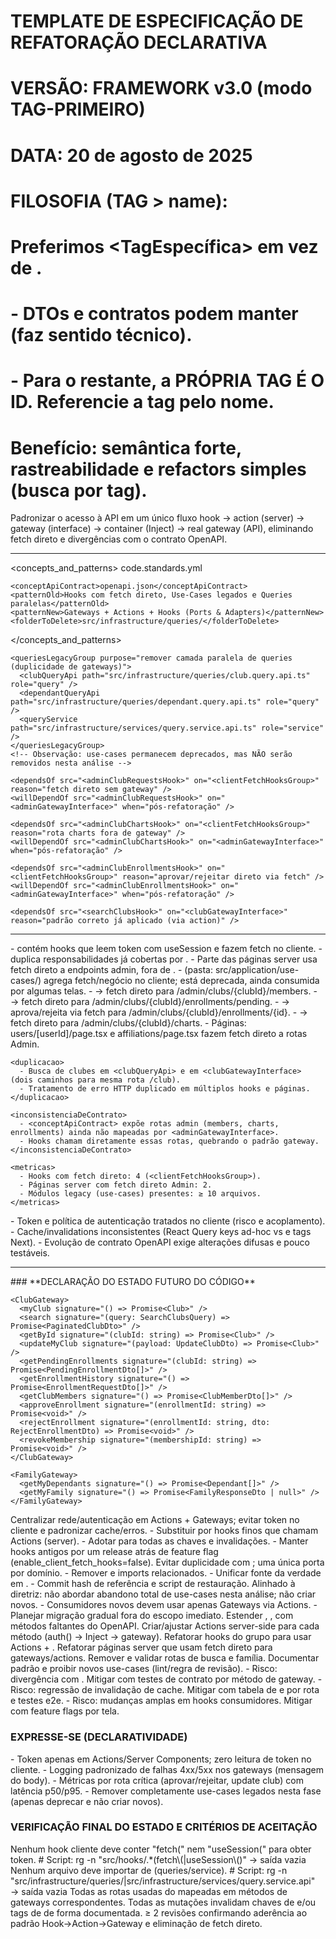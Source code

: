 # TEMPLATE DE ESPECIFICAÇÃO DE REFATORAÇÃO DECLARATIVA

# VERSÃO: FRAMEWORK v3.0 (modo TAG-PRIMEIRO)

# DATA: 20 de agosto de 2025

#

# FILOSOFIA (TAG > name):

# Preferimos <TagEspecífica> em vez de <tipo name="tag-específica">.

# - DTOs e contratos podem manter <property name=".." type=".."> (faz sentido técnico).

# - Para o restante, a PRÓPRIA TAG É O ID. Referencie a tag pelo nome.

# Benefício: semântica forte, rastreabilidade e refactors simples (busca por tag).

<task>
Padronizar o acesso à API em um único fluxo hook → action (server) → gateway (interface) → container (Inject) → real gateway (API), eliminando fetch direto e divergências com o contrato OpenAPI.
</task>

---

<reference>

<concepts_and_patterns>
<projectCodeStandards>code.standards.yml</projectCodeStandards>

    <conceptApiContract>openapi.json</conceptApiContract>
    <patternOld>Hooks com fetch direto, Use-Cases legados e Queries paralelas</patternOld>
    <patternNew>Gateways + Actions + Hooks (Ports & Adapters)</patternNew>
    <folderToDelete>src/infrastructure/queries/</folderToDelete>

</concepts_and_patterns>

  <filesToDelete>
    <clientFetchHooksGroup purpose="remover fetch direto do cliente">
      <adminClubMembersHook path="src/hooks/use-admin-club-members.ts" role="hook" />
      <adminClubRequestsHook path="src/hooks/use-admin-club-requests.ts" role="hook" />
      <adminClubEnrollmentsHook path="src/hooks/use-admin-club-enrollments.ts" role="hook" />
      <adminClubChartsHook path="src/hooks/use-admin-club-charts.ts" role="hook" />
    </clientFetchHooksGroup>

    <queriesLegacyGroup purpose="remover camada paralela de queries (duplicidade de gateways)">
      <clubQueryApi path="src/infrastructure/queries/club.query.api.ts" role="query" />
      <dependantQueryApi path="src/infrastructure/queries/dependant.query.api.ts" role="query" />
      <queryService path="src/infrastructure/services/query.service.api.ts" role="service" />
    </queriesLegacyGroup>
    <!-- Observação: use-cases permanecem deprecados, mas NÃO serão removidos nesta análise -->

  </filesToDelete>

  <interfacesToModify>
    <adminGatewayInterface path="src/application/gateways/admin.gateway.ts"
                           desiredContractRef="<AdminGateway>"
                           rationale="alinhar todas rotas Admin do OpenAPI em uma única porta" />
    <clubGatewayInterface path="src/application/gateways/club.gateway.ts"
                          desiredContractRef="<ClubGateway>"
                          rationale="concentrar operações do diretor (club-management) e busca de clubes" />
    <familyGatewayInterface path="src/application/gateways/family.gateway.ts"
                            desiredContractRef="<FamilyGateway>"
                            rationale="expor operações de família (meus dependentes/família)" />
  </interfacesToModify>

  <refs>
    <dependsOf src="<adminClubMembersHook>" on="<clientFetchHooksGroup>" reason="token no cliente e fetch direto" />
    <willDependOf src="<adminClubMembersHook>" on="<adminGatewayInterface>" when="pós-refatoração" />

    <dependsOf src="<adminClubRequestsHook>" on="<clientFetchHooksGroup>" reason="fetch direto sem gateway" />
    <willDependOf src="<adminClubRequestsHook>" on="<adminGatewayInterface>" when="pós-refatoração" />

    <dependsOf src="<adminClubChartsHook>" on="<clientFetchHooksGroup>" reason="rota charts fora de gateway" />
    <willDependOf src="<adminClubChartsHook>" on="<adminGatewayInterface>" when="pós-refatoração" />

    <dependsOf src="<adminClubEnrollmentsHook>" on="<clientFetchHooksGroup>" reason="aprovar/rejeitar direto via fetch" />
    <willDependOf src="<adminClubEnrollmentsHook>" on="<adminGatewayInterface>" when="pós-refatoração" />

    <dependsOf src="<searchClubsHook>" on="<clubGatewayInterface>" reason="padrão correto já aplicado (via action)" />

  </refs>

</reference>

---

<as-is>
  <contextoArquitetural>
    - <clientFetchHooksGroup> contém hooks que leem token com useSession e fazem fetch no cliente.
    - <queriesLegacyGroup> duplica responsabilidades já cobertas por <clubGatewayInterface>.
    - Parte das páginas server usa fetch direto a endpoints admin, fora de <adminGatewayInterface>.
    - <applicationUseCasesLegacy> (pasta: src/application/use-cases/) agrega fetch/negócio no cliente; está deprecada, ainda consumida por algumas telas.
  </contextoArquitetural>

  <evidencias>
    <acoplamento>
      - <adminClubMembersHook> → fetch direto para /admin/clubs/{clubId}/members.
      - <adminClubRequestsHook> → fetch direto para /admin/clubs/{clubId}/enrollments/pending.
      - <adminClubEnrollmentsHook> → aprova/rejeita via fetch para /admin/clubs/{clubId}/enrollments/{id}.
      - <adminClubChartsHook> → fetch direto para /admin/clubs/{clubId}/charts.
      - Páginas: users/[userId]/page.tsx e affiliations/page.tsx fazem fetch direto a rotas Admin.
    </acoplamento>

    <duplicacao>
      - Busca de clubes em <clubQueryApi> e em <clubGatewayInterface> (dois caminhos para mesma rota /club).
      - Tratamento de erro HTTP duplicado em múltiplos hooks e páginas.
    </duplicacao>

    <inconsistenciaDeContrato>
      - <conceptApiContract> expõe rotas admin (members, charts, enrollments) ainda não mapeadas por <adminGatewayInterface>.
      - Hooks chamam diretamente essas rotas, quebrando o padrão gateway.
    </inconsistenciaDeContrato>

    <metricas>
      - Hooks com fetch direto: 4 (<clientFetchHooksGroup>).
      - Páginas server com fetch direto Admin: 2.
      - Módulos legacy (use-cases) presentes: ≥ 10 arquivos.
    </metricas>

  </evidencias>

  <consequencias>
    - Token e política de autenticação tratados no cliente (risco e acoplamento).
    - Cache/invalidations inconsistentes (React Query keys ad-hoc vs <QueryKeys> e tags Next).
    - Evolução de contrato OpenAPI exige alterações difusas e pouco testáveis.
  </consequencias>
</as-is>

---

<to-be>
### **DECLARAÇÃO DO ESTADO FUTURO DO CÓDIGO**

<apiLayerStandardization>

  <designPatterns>
    <Gateway />
    <ActionsServerOnly />
    <PortsAndAdapters />
    <DependencyInjection />
  </designPatterns>

  <dataContracts>
    <AdminGateway>
      <getAffiliations signature="() => Promise<Family[]>" />
      <getClubs signature="() => Promise<Club[]>" />
      <getEnrollments signature="() => Promise<EnrollmentRequest[]>" />
      <getUsers signature="() => Promise<User[]>" />
      <getUserById signature="(userId: string) => Promise<User>" />
      <searchUsers signature="(query: SearchUsersQuery) => Promise<PaginatedUsersDto>" />
      <changeClubPrincipal signature="(clubId: string, dto: ChangePrincipalDto) => Promise<void>" />
      <updateClub signature="(clubId: string, payload: UpdateClubByAdminDto) => Promise<Club>" />
      <getClubMembers signature="(clubId: string) => Promise<ClubMemberDto[]>" />
      <getClubPendingEnrollments signature="(clubId: string) => Promise<PendingEnrollmentDto[]>" />
      <approveClubEnrollment signature="(clubId: string, enrollmentId: string) => Promise<void>" />
      <rejectClubEnrollment signature="(clubId: string, enrollmentId: string, dto: RejectEnrollmentDto) => Promise<void>" />
      <getClubCharts signature="(clubId: string) => Promise<ClubChartsDto>" />
      <getUserFamily signature="(userId: string) => Promise<FamilyResponseDto>" />
    </AdminGateway>

    <ClubGateway>
      <myClub signature="() => Promise<Club>" />
      <search signature="(query: SearchClubsQuery) => Promise<PaginatedClubDto>" />
      <getById signature="(clubId: string) => Promise<Club>" />
      <updateMyClub signature="(payload: UpdateClubDto) => Promise<Club>" />
      <getPendingEnrollments signature="(clubId: string) => Promise<PendingEnrollmentDto[]>" />
      <getEnrollmentHistory signature="() => Promise<EnrollmentRequestDto[]>" />
      <getClubMembers signature="() => Promise<ClubMemberDto[]>" />
      <approveEnrollment signature="(enrollmentId: string) => Promise<void>" />
      <rejectEnrollment signature="(enrollmentId: string, dto: RejectEnrollmentDto) => Promise<void>" />
      <revokeMembership signature="(membershipId: string) => Promise<void>" />
    </ClubGateway>

    <FamilyGateway>
      <getMyDependants signature="() => Promise<Dependant[]>" />
      <getMyFamily signature="() => Promise<FamilyResponseDto | null>" />
    </FamilyGateway>

  </dataContracts>

  <clientFetchHooksGroup state="DELETADO">
    <justificativa>
      Centralizar rede/autenticação em Actions + Gateways; evitar token no cliente e padronizar cache/erros.
    </justificativa>
    <impactos>
      - Substituir por hooks finos que chamam Actions (server).
      - Adotar <QueryKeys> para todas as chaves e invalidações.
    </impactos>
    <rollback>
      - Manter hooks antigos por um release atrás de feature flag (enable_client_fetch_hooks=false).
    </rollback>
  </clientFetchHooksGroup>

  <queriesLegacyGroup state="DELETADO">
    <justificativa>
      Evitar duplicidade com <ClubGateway.search>; uma única porta por domínio.
    </justificativa>
    <impactos>
      - Remover <QueryService> e imports relacionados.
      - Unificar fonte da verdade em <ClubGateway>.
    </impactos>
    <rollback>
      - Commit hash de referência e script de restauração.
    </rollback>
  </queriesLegacyGroup>

  <useCasesLegacyGroup state="MANTIDO">
    <justificativa>
      Alinhado à diretriz: não abordar abandono total de use-cases nesta análise; não criar novos.
    </justificativa>
    <impactos>
      - Consumidores novos devem usar apenas Gateways via Actions.
      - Planejar migração gradual fora do escopo imediato.
    </impactos>
  </useCasesLegacyGroup>

  <migrationPlan>
    <step order="1">Estender <adminGatewayInterface>, <clubGatewayInterface>, <familyGatewayInterface> com métodos faltantes do OpenAPI.</step>
    <step order="2">Criar/ajustar Actions server-side para cada método (auth() → Inject → gateway).</step>
    <step order="3">Refatorar hooks do grupo <clientFetchHooksGroup> para usar Actions + <QueryKeys>.</step>
    <step order="4">Refatorar páginas server que usam fetch direto para gateways/actions.</step>
    <step order="5">Remover <queriesLegacyGroup> e validar rotas de busca e família.</step>
    <step order="6">Documentar padrão e proibir novos use-cases (lint/regra de revisão).</step>
  </migrationPlan>

  <riscosERollback>
    - Risco: divergência com <conceptApiContract>. Mitigar com testes de contrato por método de gateway.
    - Risco: regressão de invalidação de cache. Mitigar com tabela de <QueryKeys> e <NextKeys> por rota e testes e2e.
    - Risco: mudanças amplas em hooks consumidores. Mitigar com feature flags por tela.
  </riscosERollback>

</apiLayerStandardization>

### EXPRESSE-SE (DECLARATIVIDADE)

<security>
  - Token apenas em Actions/Server Components; zero leitura de token no cliente.
</security>

<observabilidade>
  - Logging padronizado de falhas 4xx/5xx nos gateways (mensagem do body).
  - Métricas por rota crítica (aprovar/rejeitar, update club) com latência p50/p95.
</observabilidade>

<nonGoals>
  - Remover completamente use-cases legados nesta fase (apenas deprecar e não criar novos).
</nonGoals>

### **VERIFICAÇÃO FINAL DO ESTADO E CRITÉRIOS DE ACEITAÇÃO**

<finalState>
  Nenhum hook cliente deve conter "fetch(" nem "useSession(" para obter token.
  # Script: rg -n "src/hooks/.*(fetch\(|useSession\()" → saída vazia
</finalState>

<finalState>
  Nenhum arquivo deve importar de <queriesLegacyGroup> (queries/service).
  # Script: rg -n "src/infrastructure/queries/|src/infrastructure/services/query.service.api" → saída vazia
</finalState>

<finalState type="ContractMapping">
  Todas as rotas usadas do <conceptApiContract> mapeadas em métodos de gateways correspondentes.
</finalState>

<finalState type="CacheConsistency">
  Todas as mutações invalidam chaves de <QueryKeys> e/ou tags de <NextKeys> de forma documentada.
</finalState>

<finalState type="CodeReview">
  ≥ 2 revisões confirmando aderência ao padrão Hook→Action→Gateway e eliminação de fetch direto.
</finalState>
